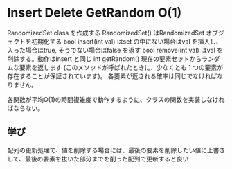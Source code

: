 # Insert Delete GetRandom O(1)


RandomizedSet class を作成する
RandomizedSet() はRandomizedSet オブジェクトを初期化する
bool insert(int val) はset の中にない場合はval を挿入し、入った場合はtrue, そうでない場合はfalse を返す
bool remove(int val) はval を削除する。動作はinsert と同じ
int getRandom() 現在の要素セットからランダムな要素を返します 
(このメソッドが呼ばれたときに、少なくとも 1 つの要素が存在することが保証されています)。
各要素が返される確率は同じでなければなりません。

各関数が平均O(1)の時間複雑度で動作するように、クラスの関数を実装しなければならない。



## 学び
配列の更新処理で、値を削除する場合には、最後の要素を削除したい値に上書きして、最後の要素を抜いた部分までを削った配列で更新すると良い
